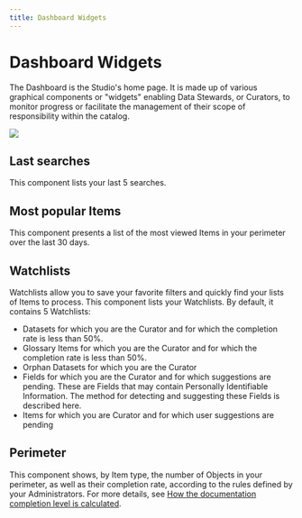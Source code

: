 ```yaml
---
title: Dashboard Widgets
---
```


# Dashboard Widgets

The Dashboard is the Studio's home page. It is made up of various graphical components or "widgets" enabling Data Stewards, or Curators, to monitor progress or facilitate the management of their scope of responsibility within the catalog.

  ![](/img/zeenea-dashboard-widgets.png)

## Last searches
This component lists your last 5 searches.

## Most popular Items
This component presents a list of the most viewed Items in your perimeter over the last 30 days.

## Watchlists
Watchlists allow you to save your favorite filters and quickly find your lists of Items to process. This component lists your Watchlists. By default, it contains 5 Watchlists:

* Datasets for which you are the Curator and for which the completion rate is less than 50%.
* Glossary Items for which you are the Curator and for which the completion rate is less than 50%.
* Orphan Datasets for which you are the Curator
* Fields for which you are the Curator and for which suggestions are pending. These are Fields that may contain Personally Identifiable Information. The method for detecting and suggesting these Fields is described here.
* Items for which you are Curator and for which user suggestions are pending

## Perimeter
This component shows, by Item type, the number of Objects in your perimeter, as well as their completion rate, according to the rules defined by your Administrators. For more details, see [How the documentation completion level is calculated](./zeenea-doc-completion-level.md).

